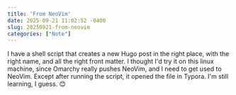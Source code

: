 ```yaml
---
title: 'From NeoVim'
date: 2025-09-21 11:02:52 -0400
slug: 20250921-from-neovim
categories: ["Note"]
---
```


I have a shell script that creates a new Hugo post in the right place, with the right name, and all the right front matter. I thought I'd try it on this linux machine, since Omarchy really pushes NeoVim, and I need to get used to NeoVim. Except after running the script, it opened the file in Typora. I'm still learning, I guess. 😊
